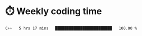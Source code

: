 
# :stopwatch: Weekly coding time
<!--START_SECTION:waka-->
```text
C++   5 hrs 17 mins   █████████████████████████   100.00 % 
```
<!--END_SECTION:waka-->


<!-- <p> <img src="https://github-readme-stats.vercel.app/api?username=cozgerest&show_icons=true&hide_border=false" />  </p> -->


